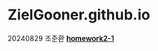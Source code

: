# ZielGooner.github.io
<h>20240829 조준환</h>
[**homework2-1**](https://ZielGooner.github.io/homework2-1.html)
